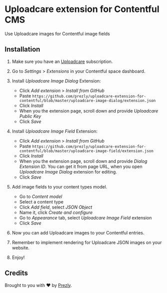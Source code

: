 # Uploadcare extension for Contentful CMS

Use Uploadcare images for Contentful image fields

## Installation

1. Make sure you have an [Uploadcare](https://uploadcare.com/) subscription.

2. Go to *Settings* > *Extensions* in your Contentful space dashboard.

3. Install *Uploadcare Image Dialog* Extension:

   - Click *Add extension* > *Install from GitHub*
   - Paste `https://github.com/prezly/uploadcare-extension-for-contentful/blob/master/uploadcare-image-dialog/extension.json`
   - Click *Install*
   - When you the extension page, scroll down and provide *Uploadcare Public Key*
   - Click *Save*
   
4. Install *Uploadcare Image Field* Extension:

   - Click *Add extension* > *Install from GitHub*
   - Paste `https://github.com/prezly/uploadcare-extension-for-contentful/blob/master/uploadcare-image-field/extension.json`
   - Click *Install*
   - When you the extension page, scroll down and provide *Dialog Extension ID*.
     You can get it from page URL, when you open *Uploadcare Image Dialog* extension for editing.
   - Click *Save*

5. Add image fields to your content types model.  
   
   - Go to *Content model*
   - Select a content type
   - Click *Add field*, select *JSON Object*
   - Name it, click *Create and configure*
   - Go to *Appearance* tab, select *Uploadcare Image Field* extension
   - Click *Save*
    
6. Now you can add Uploadcare images to your Contentful entries.

7. Remember to implement rendering for Uploadcare JSON images on your website.

8. Enjoy!

## Credits

Brought to you with ❤️ by [Prezly](https://www.prezly.com/). 
